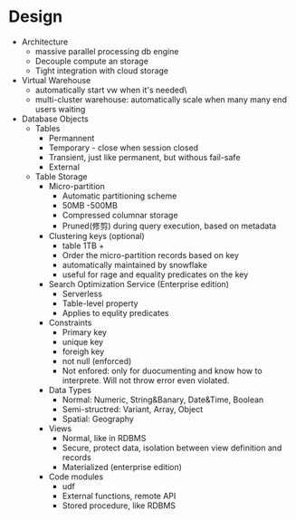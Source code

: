 # Design

* Architecture
  * massive parallel processing db engine
  * Decouple compute an storage
  * Tight integration with cloud storage
* Virtual Warehouse
  * automatically start vw when it's needed\
  * multi-cluster warehouse: automatically scale when many many end users waiting 
* Database Objects
  * Tables
    * Permannent
    * Temporary - close when session closed
    * Transient, just like permanent, but withous fail-safe
    * External
  * Table Storage
    * Micro-partition
      * Automatic partitioning scheme
      * 50MB -500MB
      * Compressed columnar storage
      * Pruned(修剪) during query execution, based on metadata
    * Clustering keys (optional)
      * table 1TB +
      * Order the micro-partition records based on key
      * automatically maintained by snowflake
      * useful for rage and equality predicates on the key
    * Search Optimization Service (Enterprise edition)
      * Serverless
      * Table-level  property
      * Applies to equlity predicates
    * Constraints
      * Primary key
      * unique key
      * foreigh key
      * not null (enforced)
      * Not enfored: only for duocumenting and know how to interprete. Will not throw error even violated.
    * Data Types
      * Normal: Numeric, String&Banary, Date&Time, Boolean
      * Semi-structred: Variant, Array, Object
      * Spatial: Geography
    * Views
      * Normal, like in RDBMS
      * Secure, protect data, isolation between view definition and records
      * Materialized (enterprise edition)
    * Code modules
      * udf
      * External functions, remote API
      * Stored procedure, like RDBMS
